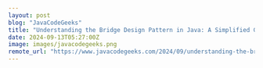 ```yaml
---
layout: post
blog: "JavaCodeGeeks"
title: "Understanding the Bridge Design Pattern in Java: A Simplified Guide"
date: 2024-09-13T05:27:00Z
image: images/javacodegeeks.png
remote_url: "https://www.javacodegeeks.com/2024/09/understanding-the-bridge-design-pattern-in-java-a-simplified-guide.html"
---
```

